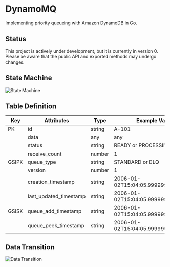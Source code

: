 # DynamoMQ

Implementing priority queueing with Amazon DynamoDB in Go.

## Status

This project is actively under development, but it is currently in version 0. Please be aware that the public API and exported methods may undergo changes.


## State Machine

![State Machine](https://cacoo.com/diagrams/DjoA2pSKnhCghTYM-4B362.png) 

## Table Definition

| Key   | Attributes               | Type   | Example Value                       |
|-------|--------------------------|--------|-------------------------------------|
| PK    | id                       | string | A-101                               |
|       | data                     | any    | any                                 |
|       | status                   | string | READY or PROCESSING                 |
|       | receive_count            | number | 1                                   |
| GSIPK | queue_type               | string | STANDARD or DLQ                     |
|       | version                  | number | 1                                   |
|       | creation_timestamp       | string | 2006-01-02T15:04:05.999999999Z07:00 |
|       | last_updated_timestamp   | string | 2006-01-02T15:04:05.999999999Z07:00 |
| GSISK | queue_add_timestamp      | string | 2006-01-02T15:04:05.999999999Z07:00 |
|       | queue_peek_timestamp     | string | 2006-01-02T15:04:05.999999999Z07:00 |

## Data Transition

![Data Transition](https://cacoo.com/diagrams/DjoA2pSKnhCghTYM-D143B.png)